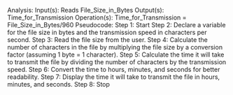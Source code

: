 Analysis:
Input(s): Reads File_Size_in_Bytes
Output(s): Time_for_Transmission
Operation(s): Time_for_Transmission = File_Size_in_Bytes/960
Pseudocode:
Step 1: Start
Step 2: Declare a variable for the file size in bytes and the transmission speed in characters per second.
Step 3: Read the file size from the user.
Step 4: Calculate the number of characters in the file by multiplying the file size by a conversion factor (assuming 1 byte = 1 character).
Step 5: Calculate the time it will take to transmit the file by dividing the number of characters by the transmission speed.
Step 6: Convert the time to hours, minutes, and seconds for better readability.
Step 7: Display the time it will take to transmit the file in hours, minutes, and seconds.
Step 8: Stop